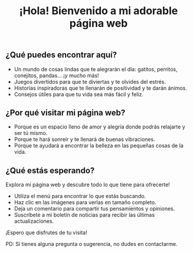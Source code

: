 # <!DOCTYPE html>
<html lang="es">
<head>
  <meta charset="UTF-8">
  <meta name="viewport" content="width=device-width, initial-scale=1.0">
  <title>Mi adorable página web</title>
  <link rel="stylesheet" href="style.css">
</head>
<body>
  <header>
    <h1>¡Hola! Bienvenido a mi adorable página web</h1>
  </header> 
  <main>    
    <section class="contenido">
      <h2>¿Qué puedes encontrar aquí?</h2>
      <ul>
        <li>Un mundo de cosas lindas que te alegrarán el día: gatitos, perritos, conejitos, pandas... ¡y mucho más!</li>
        <li>Juegos divertidos para que te diviertas y te olvides del estrés.</li>
        <li>Historias inspiradoras que te llenarán de positividad y te darán ánimos.</li>
        <li>Consejos útiles para que tu vida sea más fácil y feliz.</li>
      </ul>
    </section>
    <section class="consejos">
      <h2>¿Por qué visitar mi página web?</h2>
      <ul>
        <li>Porque es un espacio lleno de amor y alegría donde podrás relajarte y ser tú mismo.</li>
        <li>Porque te hará sonreír y te llenará de buenas vibraciones.</li>
        <li>Porque te ayudará a encontrar la belleza en las pequeñas cosas de la vida.</li>
      </ul>
    </section>
    <section class="navegacion">
      <h2>¿Qué estás esperando?</h2>
      <p>Explora mi página web y descubre todo lo que tiene para ofrecerte!</p>
      <ul>
        <li>Utiliza el menú para encontrar lo que estás buscando.</li>
        <li>Haz clic en las imágenes para verlas en tamaño completo.</li>
        <li>Deja un comentario para compartir tus pensamientos y opiniones.</li>
        <li>Suscríbete a mi boletín de noticias para recibir las últimas actualizaciones.</li>
      </ul>
    </section>
  </main>
  <footer>
    <p>¡Espero que disfrutes de tu visita!</p>
    <p>PD: Si tienes alguna pregunta o sugerencia, no dudes en contactarme.</p>
  </footer>
</body>
</html>
